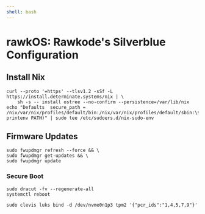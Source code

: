 ```yaml
---
shell: bash
---
```


# rawkOS: Rawkode's Silverblue Configuration

## Install Nix

```shell { "name": "install-nix" }
curl --proto '=https' --tlsv1.2 -sSf -L https://install.determinate.systems/nix | \
    sh -s -- install ostree --no-confirm --persistence=/var/lib/nix
echo "Defaults  secure_path = /nix/var/nix/profiles/default/bin:/nix/var/nix/profiles/default/sbin:\$(sudo printenv PATH)" | sudo tee /etc/sudoers.d/nix-sudo-env
```

## Firmware Updates

```shell '{"name": "firmware-update"}'
sudo fwupdmgr refresh --force && \
sudo fwupdmgr get-updates && \
sudo fwupdmgr update
```

### Secure Boot

```shell { "name": "secure-boot-part-one" }
sudo dracut -fv --regenerate-all
systemctl reboot
```

```shell { "name": "secure-boot-part-two" }
sudo clevis luks bind -d /dev/nvme0n1p3 tpm2 '{"pcr_ids":"1,4,5,7,9"}'
```
